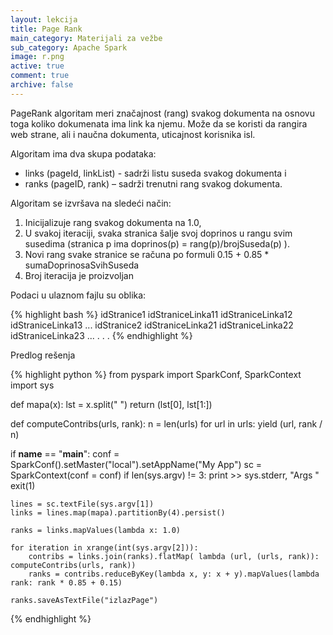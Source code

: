 ```yaml
---
layout: lekcija
title: Page Rank
main_category: Materijali za vežbe
sub_category: Apache Spark
image: r.png
active: true
comment: true
archive: false
---
```


PageRank algoritam meri značajnost (rang) svakog dokumenta na osnovu toga koliko dokumenata ima link ka njemu. Može da se koristi da rangira web strane, ali i naučna dokumenta, uticajnost korisnika isl.

Algoritam ima dva skupa podataka:

* links (pageId, linkList)  - sadrži listu suseda svakog dokumenta i
* ranks (pageID, rank) – sadrži trenutni rang svakog dokumenta.

Algoritam se izvršava na sledeći način:

1. Inicijalizuje rang svakog dokumenta na 1.0,
2. U svakoj iteraciji, svaka stranica šalje svoj doprinos u rangu svim susedima (stranica p ima doprinos(p) = rang(p)/brojSuseda(p) ).
3. Novi rang svake stranice se računa po formuli 0.15 + 0.85 * sumaDoprinosaSvihSuseda
4. Broj iteracija je proizvoljan

Podaci u ulaznom fajlu su oblika:

{% highlight bash %}
idStranice1 idStraniceLinka11 idStraniceLinka12 idStraniceLinka13 ...
idStranice2 idStraniceLinka21 idStraniceLinka22 idStraniceLinka23 ...
.
.
.
{% endhighlight %}

Predlog rešenja

{% highlight python %}
from pyspark import SparkConf, SparkContext
import sys

def mapa(x):
	lst = x.split(" ")
	return (lst[0], lst[1:])

def computeContribs(urls, rank):
	n = len(urls)
	for url in urls:
		yield (url, rank / n)

if __name__ == "__main__":
	conf = SparkConf().setMaster("local").setAppName("My App")
	sc = SparkContext(conf = conf)
	if len(sys.argv) != 3:
		print >> sys.stderr, "Args <file> <iterations>"
		exit(1)

	lines = sc.textFile(sys.argv[1])
	links = lines.map(mapa).partitionBy(4).persist()

	ranks = links.mapValues(lambda x: 1.0)

	for iteration in xrange(int(sys.argv[2])):
		contribs = links.join(ranks).flatMap( lambda (url, (urls, rank)): computeContribs(urls, rank))
		ranks = contribs.reduceByKey(lambda x, y: x + y).mapValues(lambda rank: rank * 0.85 + 0.15)

	ranks.saveAsTextFile("izlazPage")
{% endhighlight %}

